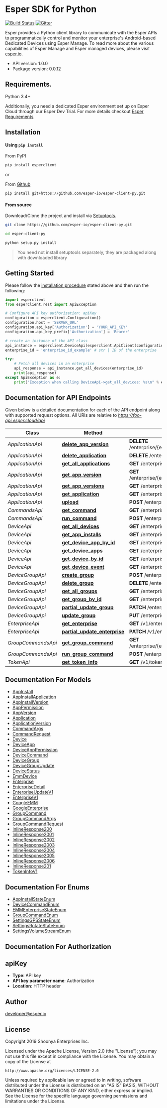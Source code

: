 Esper SDK for Python
==================

[![Build Status](https://travis-ci.com/esper-io/esper-client-py.svg?branch=master)](https://travis-ci.com/esper-io/esper-client-py) [![Gitter](https://badges.gitter.im/esper-dev/esper-sdk.svg)](https://gitter.im/esper-dev/esper-sdk?utm_source=badge&utm_medium=badge&utm_campaign=pr-badge)

Esper provides a Python client library to communicate with the Esper APIs to programmatically control and monitor your enterprise's Android-based Dedicated Devices using Esper Manage. To read more about the various capabilities of Esper Manage and Esper managed devices, please visit [esper.io](https://esper.io).


- API version: 1.0.0
- Package version: 0.0.12


## Requirements.

Python 3.4+

Additionally, you need a dedicated Esper environment set up on Esper Cloud through our Esper Dev Trial. For more details checkout [Esper Requirements](https://docs.esper.io/home/pythonsdk.html#pre-requisites)

## Installation

#### Using `pip install`

From PyPI
```sh
pip install esperclient
```

or

From [Github](https://github.com/esper-io/esper-client-py)
```sh
pip install git+https://github.com/esper-io/esper-client-py.git
```

#### From source

Download/Clone the project and install via [Setuptools](http://pypi.python.org/pypi/setuptools).

```sh
git clone https://github.com/esper-io/esper-client-py.git

cd esper-client-py

python setup.py install
```

> You need not install setuptools separately, they are packaged along with downloaded library


## Getting Started

Please follow the [installation procedure](#installation) stated above and then run the following:

```python
import esperclient
from esperclient.rest import ApiException

# Configure API key authorization: apiKey
configuration = esperclient.Configuration()
configuration.host = 'SERVER_URL'
configuration.api_key['Authorization'] = 'YOUR_API_KEY'
configuration.api_key_prefix['Authorization'] = 'Bearer'

# create an instance of the API class
api_instance = esperclient.DeviceApi(esperclient.ApiClient(configuration))
enterprise_id = 'enterprise_id_example' # str | ID of the enterprise

try:
    # Fetch all devices in an enterprise
    api_response = api_instance.get_all_devices(enterprise_id)
    print(api_response)
except ApiException as e:
    print("Exception when calling DeviceApi->get_all_devices: %s\n" % e)
```

## Documentation for API Endpoints

Given below is a detailed documentation for each of the API endpoint along with supported request options. All URIs are relative to *https://foo-api.esper.cloud/api*


Class | Method | HTTP request
------------ | ------------- | -------------
*ApplicationApi* | [**delete_app_version**](docs/ApplicationApi.md#delete_app_version) | **DELETE** /enterprise/{enterprise_id}/application/{application_id}/version/{version_id}/
*ApplicationApi* | [**delete_application**](docs/ApplicationApi.md#delete_application) | **DELETE** /enterprise/{enterprise_id}/application/{application_id}/
*ApplicationApi* | [**get_all_applications**](docs/ApplicationApi.md#get_all_applications) | **GET** /enterprise/{enterprise_id}/application/
*ApplicationApi* | [**get_app_version**](docs/ApplicationApi.md#get_app_version) | **GET** /enterprise/{enterprise_id}/application/{application_id}/version/{version_id}/
*ApplicationApi* | [**get_app_versions**](docs/ApplicationApi.md#get_app_versions) | **GET** /enterprise/{enterprise_id}/application/{application_id}/version/
*ApplicationApi* | [**get_application**](docs/ApplicationApi.md#get_application) | **GET** /enterprise/{enterprise_id}/application/{application_id}/
*ApplicationApi* | [**upload**](docs/ApplicationApi.md#upload) | **POST** /enterprise/{enterprise_id}/application/upload/
*CommandsApi* | [**get_command**](docs/CommandsApi.md#get_command) | **GET** /enterprise/{enterprise_id}/device/{device_id}/command/{command_id}/
*CommandsApi* | [**run_command**](docs/CommandsApi.md#run_command) | **POST** /enterprise/{enterprise_id}/device/{device_id}/command/
*DeviceApi* | [**get_all_devices**](docs/DeviceApi.md#get_all_devices) | **GET** /enterprise/{enterprise_id}/device/
*DeviceApi* | [**get_app_installs**](docs/DeviceApi.md#get_app_installs) | **GET** /enterprise/{enterprise_id}/device/{device_id}/install/
*DeviceApi* | [**get_device_app_by_id**](docs/DeviceApi.md#get_device_app_by_id) | **GET** /enterprise/{enterprise_id}/device/{device_id}/app/{app_id}/
*DeviceApi* | [**get_device_apps**](docs/DeviceApi.md#get_device_apps) | **GET** /enterprise/{enterprise_id}/device/{device_id}/app/
*DeviceApi* | [**get_device_by_id**](docs/DeviceApi.md#get_device_by_id) | **GET** /enterprise/{enterprise_id}/device/{device_id}/
*DeviceApi* | [**get_device_event**](docs/DeviceApi.md#get_device_event) | **GET** /enterprise/{enterprise_id}/device/{device_id}/status/
*DeviceGroupApi* | [**create_group**](docs/DeviceGroupApi.md#create_group) | **POST** /enterprise/{enterprise_id}/devicegroup/
*DeviceGroupApi* | [**delete_group**](docs/DeviceGroupApi.md#delete_group) | **DELETE** /enterprise/{enterprise_id}/devicegroup/{group_id}/
*DeviceGroupApi* | [**get_all_groups**](docs/DeviceGroupApi.md#get_all_groups) | **GET** /enterprise/{enterprise_id}/devicegroup/
*DeviceGroupApi* | [**get_group_by_id**](docs/DeviceGroupApi.md#get_group_by_id) | **GET** /enterprise/{enterprise_id}/devicegroup/{group_id}/
*DeviceGroupApi* | [**partial_update_group**](docs/DeviceGroupApi.md#partial_update_group) | **PATCH** /enterprise/{enterprise_id}/devicegroup/{group_id}/
*DeviceGroupApi* | [**update_group**](docs/DeviceGroupApi.md#update_group) | **PUT** /enterprise/{enterprise_id}/devicegroup/{group_id}/
*EnterpriseApi* | [**get_enterprise**](docs/EnterpriseApi.md#get_enterprise) | **GET** /v1/enterprise/{enterprise_id}/
*EnterpriseApi* | [**partial_update_enterprise**](docs/EnterpriseApi.md#partial_update_enterprise) | **PATCH** /v1/enterprise/{enterprise_id}/
*GroupCommandsApi* | [**get_group_command**](docs/GroupCommandsApi.md#get_group_command) | **GET** /enterprise/{enterprise_id}/devicegroup/{group_id}/command/{command_id}/
*GroupCommandsApi* | [**run_group_command**](docs/GroupCommandsApi.md#run_group_command) | **POST** /enterprise/{enterprise_id}/devicegroup/{group_id}/command/
*TokenApi* | [**get_token_info**](docs/TokenApi.md#get_token_info) | **GET** /v1/token-info/


## Documentation For Models

 - [AppInstall](docs/AppInstall.md)
 - [AppInstallApplication](docs/AppInstallApplication.md)
 - [AppInstallVersion](docs/AppInstallVersion.md)
 - [AppPermission](docs/AppPermission.md)
 - [AppVersion](docs/AppVersion.md)
 - [Application](docs/Application.md)
 - [ApplicationVersion](docs/ApplicationVersion.md)
 - [CommandArgs](docs/CommandArgs.md)
 - [CommandRequest](docs/CommandRequest.md)
 - [Device](docs/Device.md)
 - [DeviceApp](docs/DeviceApp.md)
 - [DeviceAppPermission](docs/DeviceAppPermission.md)
 - [DeviceCommand](docs/DeviceCommand.md)
 - [DeviceGroup](docs/DeviceGroup.md)
 - [DeviceGroupUpdate](docs/DeviceGroupUpdate.md)
 - [DeviceStatus](docs/DeviceStatus.md)
 - [EmmDevice](docs/EmmDevice.md)
 - [Enterprise](docs/Enterprise.md)
 - [EnterpriseDetail](docs/EnterpriseDetail.md)
 - [EnterpriseUpdateV1](docs/EnterpriseUpdateV1.md)
 - [EnterpriseV1](docs/EnterpriseV1.md)
 - [GoogleEMM](docs/GoogleEMM.md)
 - [GoogleEnterprise](docs/GoogleEnterprise.md)
 - [GroupCommand](docs/GroupCommand.md)
 - [GroupCommandArgs](docs/GroupCommandArgs.md)
 - [GroupCommandRequest](docs/GroupCommandRequest.md)
 - [InlineResponse200](docs/InlineResponse200.md)
 - [InlineResponse2001](docs/InlineResponse2001.md)
 - [InlineResponse2002](docs/InlineResponse2002.md)
 - [InlineResponse2003](docs/InlineResponse2003.md)
 - [InlineResponse2004](docs/InlineResponse2004.md)
 - [InlineResponse2005](docs/InlineResponse2005.md)
 - [InlineResponse2006](docs/InlineResponse2006.md)
 - [InlineResponse201](docs/InlineResponse201.md)
 - [TokenInfoV1](docs/TokenInfoV1.md)


## Documentation For Enums

 - [AppInstallStateEnum](docs/AppInstallStateEnum.md)
 - [DeviceCommandEnum](docs/DeviceCommandEnum.md)
 - [EMMEnterpriseStateEnum](docs/EMMEnterpriseStateEnum.md)
 - [GroupCommandEnum](docs/GroupCommandEnum.md)
 - [SettingsGPSStateEnum](docs/SettingsGPSStateEnum.md)
 - [SettingsRotateStateEnum](docs/SettingsRotateStateEnum.md)
 - [SettingsVolumeStreamEnum](docs/SettingsVolumeStreamEnum.md)


## Documentation For Authorization


## apiKey

- **Type**: API key
- **API key parameter name**: Authorization
- **Location**: HTTP header


## Author

developer@esper.io


## License

Copyright 2019 Shoonya Enterprises Inc.

Licensed under the Apache License, Version 2.0 (the "License");
you may not use this file except in compliance with the License.
You may obtain a copy of the License at

    http://www.apache.org/licenses/LICENSE-2.0

Unless required by applicable law or agreed to in writing, software
distributed under the License is distributed on an "AS IS" BASIS,
WITHOUT WARRANTIES OR CONDITIONS OF ANY KIND, either express or implied.
See the License for the specific language governing permissions and
limitations under the License.
